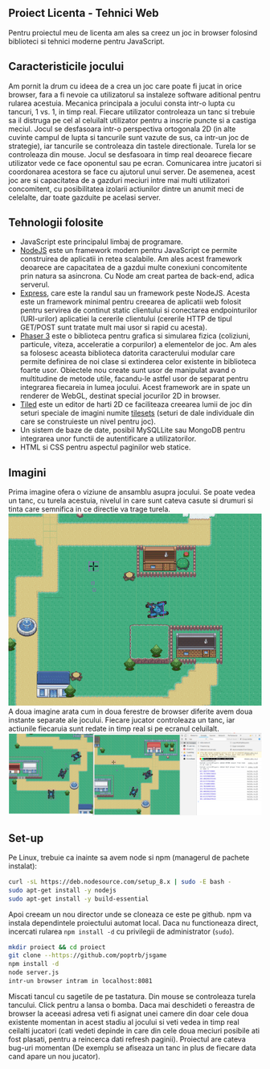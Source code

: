 ﻿## Proiect Licenta - Tehnici Web

Pentru proiectul meu de licenta am ales sa creez un joc in browser folosind biblioteci si tehnici moderne pentru JavaScript. 

## Caracteristicile jocului
Am pornit la drum cu ideea de a crea un joc care poate fi jucat in orice browser, fara a fi nevoie ca utilizatorul sa instaleze software aditional pentru rularea acestuia. Mecanica principala a jocului consta intr-o lupta cu tancuri, 1 vs. 1, in timp real. Fiecare utilizator controleaza un tanc si trebuie sa il distruga pe cel al celuilalt utilizator pentru a inscrie puncte si a castiga meciul. Jocul se desfasoara intr-o perspectiva ortogonala 2D (in alte cuvinte campul de lupta si tancurile sunt vazute de sus, ca intr-un joc de strategie), iar tancurile se controleaza din tastele directionale. Turela lor se controleaza din mouse. Jocul se desfasoara in timp real deoarece fiecare utilizator vede ce face oponentul sau pe ecran. Comunicarea intre jucatori si coordonarea acestora se face cu ajutorul unui server. De asemenea, acest joc are si capacitatea de a gazduri meciuri intre mai multi utilizatori concomitent, cu posibilitatea izolarii actiunilor dintre un anumit meci de celelalte, dar toate gazduite pe acelasi server.

## Tehnologii folosite

 - JavaScript este principalul limbaj de programare.
 - [NodeJS](https://nodejs.org/en/) este un framework modern pentru JavaScript ce permite construirea de aplicatii in retea scalabile. Am ales acest framework deoarece are capacitatea de a gazdui multe conexiuni concomitente prin natura sa asincrona. Cu Node am creat partea de back-end, adica serverul.
 - [Express](https://expressjs.com/), care este la randul sau un framework peste NodeJS. Acesta este un framework minimal pentru creearea de aplicatii web folosit pentru servirea de continut static clientului si conectarea endpointurilor (URI-urilor) aplicatiei la cererile clientului (cererile HTTP de tipul GET/POST sunt tratate mult mai usor si rapid cu acesta).
 - [Phaser 3](https://phaser.io/phaser3) este o biblioteca pentru grafica si simularea fizica (coliziuni, particule, viteza, acceleratie a corpurilor) a elementelor de joc. Am ales sa folosesc aceasta biblioteca datorita caracterului modular care permite definirea de noi clase si extinderea celor existente in biblioteca foarte usor. Obiectele nou create sunt usor de manipulat avand o multitudine de metode utile, facandu-le astfel usor de separat pentru integrarea fiecareia in lumea jocului. Acest framework are in spate un renderer de WebGL, destinat special jocurilor 2D in browser.
- [Tiled](https://www.mapeditor.org/) este un editor de harti 2D ce faciliteaza creearea lumii de joc din seturi speciale de imagini numite [tilesets](https://www.mapeditor.org/img/screenshot-terrain.png) (seturi de dale individuale din care se construieste un nivel pentru joc).
- Un sistem de baze de date, posibil MySQLLite sau MongoDB pentru integrarea unor functii de autentificare a utilizatorilor.
- HTML si CSS pentru aspectul paginilor web statice.
## Imagini 
Prima imagine ofera o viziune de ansamblu asupra jocului. Se poate vedea un tanc, cu turela acestuia, nivelul in care sunt cateva casute si drumuri si tinta care semnifica in ce directie va trage turela.
![Un tanc pe campul de lupta](screens/Selection_003.png)
A doua imagine arata cum in doua ferestre de browser diferite avem doua instante separate ale jocului. Fiecare jucator controleaza un tanc, iar actiunile fiecaruia sunt redate in timp real si pe ecranul celuilalt.
![Doua tancuri in doua taburi de browser diferite](screens/Selection_002.png)
## Set-up
Pe Linux, trebuie ca inainte sa avem node si npm (managerul de pachete instalat): 
```bash
curl -sL https://deb.nodesource.com/setup_8.x | sudo -E bash -
sudo apt-get install -y nodejs
sudo apt-get install -y build-essential
```

Apoi creeam un nou director unde se cloneaza ce este pe github. npm va instala dependintele proiectului automat local. Daca nu functioneaza direct, incercati rularea `npm install -d` cu privilegii de administrator (`sudo`).
```bash
mkdir proiect && cd proiect
git clone --https://github.com/poptrb/jsgame
npm install -d
node server.js
intr-un browser intram in localhost:8081
```

Miscati tancul cu sagetile de pe tastatura. Din mouse se controleaza turela tancului. Click pentru a lansa o bomba. Daca mai deschideti o fereastra de browser la aceeasi adresa veti fi asignat unei camere din doar cele doua existente momentan in acest stadiu al jocului si veti vedea in timp real ceilalti jucatori (cati vedeti depinde in care din cele doua meciuri posibile ati fost plasati, pentru a reincerca dati refresh paginii). Proiectul are cateva bug-uri momentan (De exemplu se afiseaza un tanc in plus de fiecare data cand apare un nou jucator).
